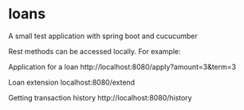 loans
=====

A small test application with spring boot and cucucumber

Rest methods can be accessed locally. 
For example: 

Application for a loan
http://localhost:8080/apply?amount=3&term=3

Loan extension
localhost:8080/extend

Getting transaction history
http://localhost:8080/history


